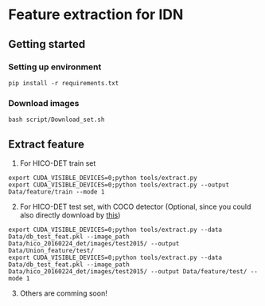 # Feature extraction for IDN

## Getting started

### Setting up environment

```shell
pip install -r requirements.txt
```

### Download images

```shell
bash script/Download_set.sh
```

## Extract feature

1. For HICO-DET train set

```shell
export CUDA_VISIBLE_DEVICES=0;python tools/extract.py
export CUDA_VISIBLE_DEVICES=0;python tools/extract.py --output Data/feature/train --mode 1
```

2. For HICO-DET test set, with COCO detector (Optional, since you could also directly download by [this](https://github.com/DirtyHarryLYL/HAKE-Action-Torch/tree/IDN-(Integrating-Decomposing-Network)#download-data))

```shell
export CUDA_VISIBLE_DEVICES=0;python tools/extract.py --data Data/db_test_feat.pkl --image_path Data/hico_20160224_det/images/test2015/ --output Data/Union_feature/test/
export CUDA_VISIBLE_DEVICES=0;python tools/extract.py --data Data/db_test_feat.pkl --image_path Data/hico_20160224_det/images/test2015/ --output Data/feature/test/ --mode 1
```

3. Others are comming soon!

